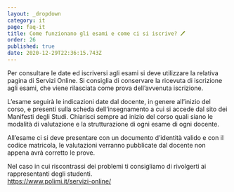 ```yaml
---
layout: _dropdown
category: it
page: faq-it
title: Come funzionano gli esami e come ci si iscrive? 🖊
order: 26
published: true
date: 2020-12-29T22:36:15.743Z
---
```

Per consultare le date ed iscriversi agli esami si deve utilizzare la relativa pagina di Servizi Online. Si consiglia di conservare la ricevuta di iscrizione agli esami, che viene rilasciata come prova dell’avvenuta iscrizione.

L’esame seguirà le indicazioni date dal docente, in genere all’inizio del corso, e presenti sulla scheda dell’insegnamento a cui si accede dal sito dei Manifesti degli Studi. Chiarisci sempre ad inizio del corso quali siano le modalità di valutazione e la strutturazione di ogni esame di ogni docente.

All’esame ci si deve presentare con un documento d’identità valido e con il codice matricola, le valutazioni verranno pubblicate dal docente non appena avrà corretto le prove.

Nel caso in cui riscontrassi dei problemi ti consigliamo di rivolgerti ai rappresentanti degli studenti.\
<https://www.polimi.it/servizi-online/>